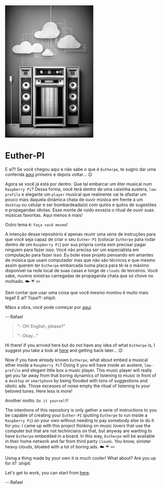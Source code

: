 ![euther-pi-glyph](doc/figures/euther-pi-glyph.png)
# Euther-PI

E aí?! Se você chegou aqui e não sabe o que é `Eutherpe`, te sugiro dar uma conferida
[aqui](https://github.com/rafael-santiago/eutherpe) primeiro e depois voltar... :wink:

Agora se você já está por dentro. Que tal embarcar um éter musical num `Raspberry Pi`?
Dessa forma, você terá dentro de uma caixinha austera, `low-profile` e elegante um `player`
musical que realmente vai te afastar um pouco mais daquela dinâmica chata de ouvir música
em frente a um `desktop` ou celular e ser bombardeada(o) com quilos e quilos de sugestões e
propagandas idiotas. Esse monte de ruído esvazia o ritual de ouvir suas músicas favoritas.
Aqui menos é mais!

Outro lema é: `Faça você mesmo`!

A intenção desse repositório é apenas reunir uma série de instruções para que você seja
capaz de criar o seu `Euther-PI` (colocar `Eutherpe` para rodar dentro de um `Raspberry Pi`)
por sua própria conta sem precisar pagar ninguém para fazer isso. Você não precisa ser um
especialista em computação para fazer isso. Eu bolei esse projeto pensando em amantes de
música que usam computador mas que não são técnicos e que mesmo assim querem ter `Eutherpe`
embarcada numa placa para tê-la o máximo disponível na rede local de suas casas e longe de
`clouds` de terceiros. Você sabe, nuvens sinistras carregadas de propaganda chata que só chove
no molhado. :cloud: :umbrella: :zzz:

Sem contar que usar uma coisa que você mesmo montou é muito mais legal! E aí? Topa?! :shipit:

Mãos a obra, você pode começar por [aqui](doc/HOW-TO-EMBED-AN-ETHER-PT.md).

-- Rafael

>"- Oh! English, please?"
>
>"- Okay..."

Hi there! If you arrived here but do not have any idea of what `Eutherpe` is, I suggest you
take a look at [here](https://github.com/rafael-santiago/eutherpe) and getting back later... :wink:

Now if you have already known `Eutherpe`, what about embed a musical ether inside a `Raspberry Pi`?
Doing it you will have inside an austere, `low-profile` and elegant little box a music player.
This music player will really get you far away from that boring dynamics of listening to music
in front of a `desktop` or `smartphone` by being flooded with tons of suggestions and idiotic ads.
Those excesses of noise empty the ritual of listening to your beloved tunes. Here less is more!

Another motto: `Do it yourself`!

The intentions of this repository is only gather a serie of instructions to you be capable
of creating your `Euther-PI` (putting `Eutherpe` to run inside a `Raspberry Pi`) on your own
without needing to pay somebody else to do it for you. I came up with this project thinking on
music lovers that use the computer but that are not technicians on that, but anyway are wanting
to have `Eutherpe` embedded in a board. In this way, `Eutherpe` will be available in their
home network and far from third party `clouds`. You know, sinister heavy clouds, bloated with
a lot of boring ads. :cloud: :umbrella: :zzz:

Using a thing made by your own it is much cooler! What about? Are you up for it? :shipit:

Let's get to work, you can start from [here](doc/HOW-TO-EMBED-AN-ETHER-EN.md).

-- Rafael

